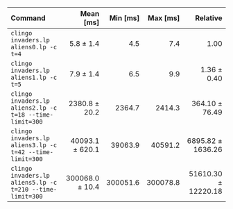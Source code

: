 | Command | Mean [ms] | Min [ms] | Max [ms] | Relative |
|:---|---:|---:|---:|---:|
| `clingo invaders.lp aliens0.lp -c t=4` | 5.8 ± 1.4 | 4.5 | 7.4 | 1.00 |
| `clingo invaders.lp aliens1.lp -c t=5` | 7.9 ± 1.4 | 6.5 | 9.9 | 1.36 ± 0.40 |
| `clingo invaders.lp aliens2.lp -c t=18 --time-limit=300` | 2380.8 ± 20.2 | 2364.7 | 2414.3 | 364.10 ± 76.49 |
| `clingo invaders.lp aliens3.lp -c t=42 --time-limit=300` | 40093.1 ± 620.1 | 39063.9 | 40591.2 | 6895.82 ± 1636.26 |
| `clingo invaders.lp aliens5.lp -c t=210 --time-limit=300` | 300068.0 ± 10.4 | 300051.6 | 300078.8 | 51610.30 ± 12220.18 |
